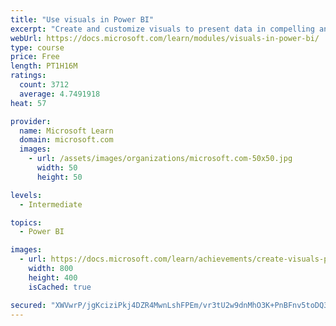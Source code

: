 ```yaml
---
title: "Use visuals in Power BI"
excerpt: "Create and customize visuals to present data in compelling and insightful ways."
webUrl: https://docs.microsoft.com/learn/modules/visuals-in-power-bi/
type: course
price: Free
length: PT1H16M
ratings:
  count: 3712
  average: 4.7491918
heat: 57

provider:
  name: Microsoft Learn
  domain: microsoft.com
  images:
    - url: /assets/images/organizations/microsoft.com-50x50.jpg
      width: 50
      height: 50

levels:
  - Intermediate

topics:
  - Power BI

images:
  - url: https://docs.microsoft.com/learn/achievements/create-visuals-power-bi-desktop-social.png
    width: 800
    height: 400
    isCached: true

secured: "XWVwrP/jgKciziPkj4DZR4MwnLshFPEm/vr3tU2w9dnMhO3K+PnBFnv5toDQ3HF01gkZeqieqlWz9fXGZa59oWA2UPrOdLEgQc0aWGN5/J0gZaJGE8niMmPMOucyYPjI4mq5J2EhIl+Gapdo5gEoKPquEdI8BcvvsvHOyvFFdTyagc5I+waoomESDWq/Y2M95/dI7zYqTJZYaOsYKj2KYPoCOzCyAEPj43RbnuoMpMBaV44wyq0B8ACCHDOrLiuul7RsRnfhN6zLVDTGr1hRTwIp2vP+k1d+zZ0rC6tXQvFeur5M49dtXbADJzj8R7+lP+j+eaW0nLjMlKEt1KRIb+o6AhHOP30WSbH0hUzJRCcqgfWenzmDaJt0biGa8+dTnT5MK5yAzu7ca9gIZqGDCQUuXTgr6YqchVIRuFGcYDU=;2FGrGWQ1i5tXMJr8Bq07zA=="
---
```


